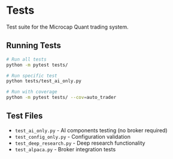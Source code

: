 # Tests

Test suite for the Microcap Quant trading system.

## Running Tests

```bash
# Run all tests
python -m pytest tests/

# Run specific test
python tests/test_ai_only.py

# Run with coverage
python -m pytest tests/ --cov=auto_trader
```

## Test Files

- `test_ai_only.py` - AI components testing (no broker required)
- `test_config_only.py` - Configuration validation
- `test_deep_research.py` - Deep research functionality
- `test_alpaca.py` - Broker integration tests
